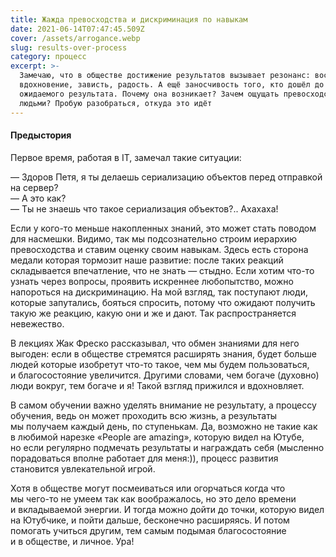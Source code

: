 ```yaml
---
title: Жажда превосходства и дискриминация по навыкам
date: 2021-06-14T07:47:45.509Z
cover: /assets/arrogance.webp
slug: results-over-process
category: процесс
excerpt: >-
  Замечаю, что в обществе достижение результатов вызывает резонанс: восхищение,
  вдохновение, зависть, радость. А ещё заносчивость того, кто дошёл до
  ожидаемого результата. Почему она возникает? Зачем ощущать превосходство над
  людьми? Пробую разобраться, откуда это идёт
---
```

#### Предыстория

<p>Первое время, работая в&nbsp;IT, замечал такие ситуации:</p>
<p>&mdash;&nbsp;Здоров Петя, я&nbsp;ты&nbsp;делаешь сериализацию объектов перед отправкой на&nbsp;сервер?<br />
&mdash;&nbsp;А&nbsp;это как?<br />
&mdash;&nbsp;Ты&nbsp;не&nbsp;знаешь что такое сериализация объектов?.. Ахахаха!</p>

<p>Если у&nbsp;<nobr>кого-то</nobr> меньше накопленных знаний, это может стать поводом для насмешки. Видимо, так мы&nbsp;подсознательно строим иерархию превосходства и&nbsp;ставим оценку своим навыкам. Здесь есть сторона медали которая тормозит наше развитие: после таких реакций складывается впечатление, что не&nbsp;знать&nbsp;&mdash; стыдно. Если хотим <nobr>что-то</nobr> узнать через вопросы, проявить искреннее любопытство, можно напороться на&nbsp;дискриминацию. На&nbsp;мой взгляд, так поступают люди, которые запутались, бояться спросить, потому что ожидают получить такую&nbsp;же реакцию, какую они и&nbsp;же и&nbsp;дают. Так распространяется невежество.</p>
<p>В&nbsp;лекциях Жак Фреско рассказывал, что обмен знаниями для него выгоден: если в&nbsp;обществе стремятся расширять знания, будет больше людей которые изобретут <nobr>что-то</nobr> такое, чем мы&nbsp;будем пользоваться, и&nbsp;благосостояние увеличится. Другими словами, чем богаче (духовно) люди вокруг, тем богаче и&nbsp;я! Такой взгляд прижился и&nbsp;вдохновляет.</p>
<p>В&nbsp;самом обучении важно уделять внимание не&nbsp;результату, а&nbsp;процессу обучения, ведь он&nbsp;может проходить всю жизнь, а&nbsp;результаты мы&nbsp;получаем каждый день, по&nbsp;ступенькам. Да, возможно не&nbsp;такие как в&nbsp;любимой нарезке &laquo;People are amazing&raquo;, которую видел на&nbsp;Ютубе, но&nbsp;если регулярно подмечать результаты и&nbsp;награждать себя (мысленно порадоваться вполне работает для меня:)), процесс развития становится увлекательной игрой.</p>
<p>Хотя в&nbsp;обществе могут посмеиваться или огорчаться когда что мы&nbsp;<nobr>чего-то</nobr> не&nbsp;умеем так как воображалось, но&nbsp;это дело времени и&nbsp;вкладываемой энергии. И&nbsp;тогда можно дойти до&nbsp;точки, которую видел на&nbsp;Ютубчике, и&nbsp;пойти дальше, бесконечно расширяясь. И&nbsp;потом помогать учиться другим, тем самым подымая благосостояние и&nbsp;в&nbsp;обществе, и&nbsp;личное. Ура!</p>
